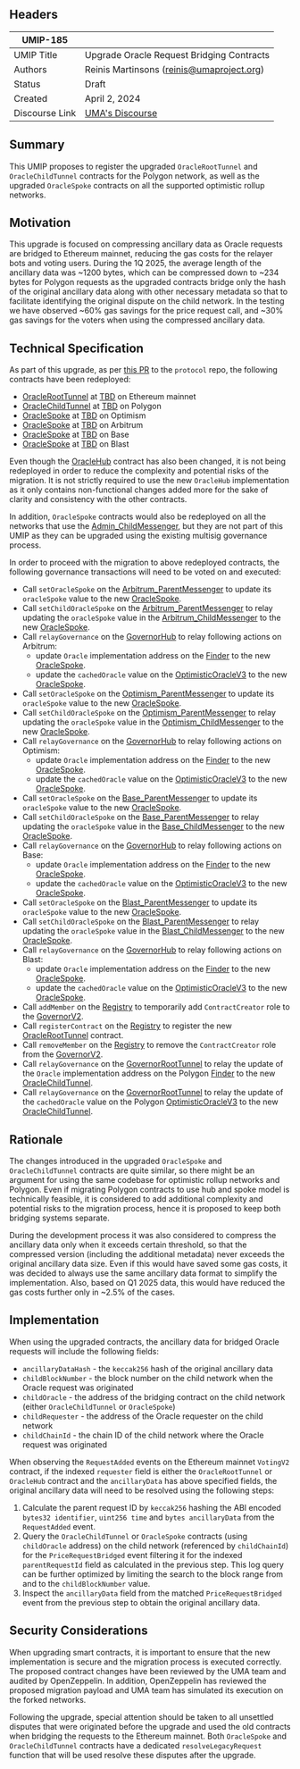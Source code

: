## Headers

| UMIP-185       |                                                                                              |
| -------------- | -------------------------------------------------------------------------------------------- |
| UMIP Title     | Upgrade Oracle Request Bridging Contracts                                                    |
| Authors        | Reinis Martinsons (reinis@umaproject.org)                                                    |
| Status         | Draft                                                                                        |
| Created        | April 2, 2024                                                                                |
| Discourse Link | [UMA's Discourse]() |

## Summary

This UMIP proposes to register the upgraded `OracleRootTunnel` and `OracleChildTunnel` contracts for the Polygon network, as well as the upgraded `OracleSpoke` contracts on all the supported optimistic rollup networks.

## Motivation

This upgrade is focused on compressing ancillary data as Oracle requests are bridged to Ethereum mainnet, reducing the gas costs for the relayer bots and voting users. During the 1Q 2025, the average length of the ancillary data was ~1200 bytes, which can be compressed down to ~234 bytes for Polygon requests as the upgraded contracts bridge only the hash of the original ancillary data along with other necessary metadata so that to facilitate identifying the original dispute on the child network. In the testing we have observed ~60% gas savings for the price request call, and ~30% gas savings for the voters when using the compressed ancillary data.

## Technical Specification

As part of this upgrade, as per [this PR](TBD) to the `protocol` repo, the following contracts have been redeployed:

- [OracleRootTunnel](https://github.com/UMAprotocol/protocol/blob/master/packages/core/contracts/polygon-cross-chain-oracle/OracleRootTunnel.sol) at [TBD](https://etherscan.io/address/TBD) on Ethereum mainnet
- [OracleChildTunnel](https://github.com/UMAprotocol/protocol/blob/master/packages/core/contracts/polygon-cross-chain-oracle/OracleChildTunnel.sol) at [TBD](https://polygonscan.com/address/TBD) on Polygon
- [OracleSpoke](https://github.com/UMAprotocol/protocol/blob/master/packages/core/contracts/cross-chain-oracle/OracleSpoke.sol) at [TBD](https://optimistic.etherscan.io/address/TBD) on Optimism
- [OracleSpoke](https://github.com/UMAprotocol/protocol/blob/master/packages/core/contracts/cross-chain-oracle/OracleSpoke.sol) at [TBD](https://arbiscan.io/address/TBD) on Arbitrum
- [OracleSpoke](https://github.com/UMAprotocol/protocol/blob/master/packages/core/contracts/cross-chain-oracle/OracleSpoke.sol) at [TBD](https://basescan.org/address/TBD) on Base
- [OracleSpoke](https://github.com/UMAprotocol/protocol/blob/master/packages/core/contracts/cross-chain-oracle/OracleSpoke.sol) at [TBD](https://blastscan.io/address/TBD) on Blast

Even though the [OracleHub](https://github.com/UMAprotocol/protocol/blob/master/packages/core/contracts/cross-chain-oracle/OracleHub.sol) contract has also been changed, it is not being redeployed in order to reduce the complexity and potential risks of the migration. It is not strictly required to use the new `OracleHub` implementation as it only contains non-functional changes added more for the sake of clarity and consistency with the other contracts.

In addition, `OracleSpoke` contracts would also be redeployed on all the networks that use the [Admin_ChildMessenger](https://github.com/UMAprotocol/protocol/blob/master/packages/core/contracts/cross-chain-oracle/chain-adapters/Admin_ChildMessenger.sol), but they are not part of this UMIP as they can be upgraded using the existing multisig governance process.

In order to proceed with the migration to above redeployed contracts, the following governance transactions will need to be voted on and executed:

- Call `setOracleSpoke` on the [Arbitrum_ParentMessenger](https://etherscan.io/address/0x278c6e83876b6d7163a2141b0eb6404a07ebcab7) to update its `oracleSpoke` value to the new [OracleSpoke](https://arbiscan.io/address/TBD).
- Call `setChildOracleSpoke` on the [Arbitrum_ParentMessenger](https://etherscan.io/address/0x278c6e83876b6d7163a2141b0eb6404a07ebcab7) to relay updating the `oracleSpoke` value in the [Arbitrum_ChildMessenger](https://arbiscan.io/address/0xe0Fe15CF22B9b52B6aE309C7384e03244A6DD985) to the new [OracleSpoke](https://arbiscan.io/address/TBD).
- Call `relayGovernance` on the [GovernorHub](https://etherscan.io/address/0x94520d90a4ebaa98e5a7b8d6809463f65198c104) to relay following actions on Arbitrum:
  - update `Oracle` implementation address on the [Finder](https://arbiscan.io/address/0xB0b9f73B424AD8dc58156C2AE0D7A1115D1EcCd1) to the new [OracleSpoke](https://arbiscan.io/address/TBD).
  - update the `cachedOracle` value on the [OptimisticOracleV3](https://arbiscan.io/address/0xa6147867264374F324524E30C02C331cF28aa879) to the new [OracleSpoke](https://arbiscan.io/address/TBD).
- Call `setOracleSpoke` on the [Optimism_ParentMessenger](https://etherscan.io/address/0x6455d800d1dbf9b1c3a63c67ccf22b9308728dc4) to update its `oracleSpoke` value to the new [OracleSpoke](https://optimistic.etherscan.io/address/TBD).
- Call `setChildOracleSpoke` on the [Optimism_ParentMessenger](https://etherscan.io/address/0x6455d800d1dbf9b1c3a63c67ccf22b9308728dc4) to relay updating the `oracleSpoke` value in the [Optimism_ChildMessenger](https://optimistic.etherscan.io/address/0x09AFD24Acc170c16f4fF64BDf2A4818C515440e8) to the new [OracleSpoke](https://optimistic.etherscan.io/address/TBD).
- Call `relayGovernance` on the [GovernorHub](https://etherscan.io/address/0x94520d90a4ebaa98e5a7b8d6809463f65198c104) to relay following actions on Optimism:
  - update `Oracle` implementation address on the [Finder](https://optimistic.etherscan.io/address/0x278d6b1aA37d09769E519f05FcC5923161A8536D) to the new [OracleSpoke](https://optimistic.etherscan.io/address/TBD).
  - update the `cachedOracle` value on the [OptimisticOracleV3](https://optimistic.etherscan.io/address/0x072819Bb43B50E7A251c64411e7aA362ce82803B) to the new [OracleSpoke](https://optimistic.etherscan.io/address/TBD).
- Call `setOracleSpoke` on the [Base_ParentMessenger](https://etherscan.io/address/0x721ba6f9a0a44657f008f3d68c6dbddedbde831a) to update its `oracleSpoke` value to the new [OracleSpoke](https://basescan.org/address/TBD).
- Call `setChildOracleSpoke` on the [Base_ParentMessenger](https://etherscan.io/address/0x721ba6f9a0a44657f008f3d68c6dbddedbde831a) to relay updating the `oracleSpoke` value in the [Base_ChildMessenger](https://basescan.org/address/0x981A64547d2979510de5b409C7D107938Cc0885e) to the new [OracleSpoke](https://basescan.org/address/TBD).
- Call `relayGovernance` on the [GovernorHub](https://etherscan.io/address/0x94520d90a4ebaa98e5a7b8d6809463f65198c104) to relay following actions on Base:
  - update `Oracle` implementation address on the [Finder](https://basescan.org/address/0x7E6d9618Ba8a87421609352d6e711958A97e2512) to the new [OracleSpoke](https://basescan.org/address/TBD).
  - update the `cachedOracle` value on the [OptimisticOracleV3](https://basescan.org/address/0x2aBf1Bd76655de80eDB3086114315Eec75AF500c) to the new [OracleSpoke](https://basescan.org/address/TBD).
- Call `setOracleSpoke` on the [Blast_ParentMessenger](https://etherscan.io/address/0xe3C52FB4c395165b13f8184644D60357e7D3b995) to update its `oracleSpoke` value to the new [OracleSpoke](https://blastscan.io/address/TBD).
- Call `setChildOracleSpoke` on the [Blast_ParentMessenger](https://etherscan.io/address/0xe3C52FB4c395165b13f8184644D60357e7D3b995) to relay updating the `oracleSpoke` value in the [Blast_ChildMessenger](https://blastscan.io/address/0x3Db06DA8F0a24A525f314eeC954fC5c6a973d40E) to the new [OracleSpoke](https://blastscan.io/address/TBD).
- Call `relayGovernance` on the [GovernorHub](https://etherscan.io/address/0x94520d90a4ebaa98e5a7b8d6809463f65198c104) to relay following actions on Blast:
  - update `Oracle` implementation address on the [Finder](https://blastscan.io/address/0x3baD7AD0728f9917d1Bf08af5782dCbD516cDd96) to the new [OracleSpoke](https://blastscan.io/address/TBD).
  - update the `cachedOracle` value on the [OptimisticOracleV3](https://blastscan.io/address/0xE8FF2a3d5Cc19DDcBd93328371E1Dd8995e7AfAA) to the new [OracleSpoke](https://blastscan.io/address/TBD).
- Call `addMember` on the [Registry](https://etherscan.io/address/0x3e532e6222afe9bcf02dcb87216802c75d5113ae) to temporarily add `ContractCreator` role to the [GovernorV2](https://etherscan.io/address/0x7b292034084A41B9D441B71b6E3557Edd0463fa8).
- Call `registerContract` on the [Registry](https://etherscan.io/address/0x3e532e6222afe9bcf02dcb87216802c75d5113ae) to register the new [OracleRootTunnel](https://etherscan.io/address/TBD) contract.
- Call `removeMember` on the [Registry](https://etherscan.io/address/0x3e532e6222afe9bcf02dcb87216802c75d5113ae) to remove the `ContractCreator` role from the [GovernorV2](https://etherscan.io/address/0x7b292034084A41B9D441B71b6E3557Edd0463fa8).
- Call `relayGovernance` on the [GovernorRootTunnel](https://etherscan.io/address/0x4f490f4835b3693a8874aee87d7cc242c25dccaf) to relay the update of the `Oracle` implementation address on the Polygon [Finder](https://polygonscan.com/address/0x09aea4b2242abC8bb4BB78D537A67a245A7bEC64) to the new [OracleChildTunnel](https://polygonscan.com/address/TBD).
- Call `relayGovernance` on the [GovernorRootTunnel](https://etherscan.io/address/0x4f490f4835b3693a8874aee87d7cc242c25dccaf) to relay the update of the `cachedOracle` value on the Polygon [OptimisticOracleV3](https://polygonscan.com/address/0x5953f2538F613E05bAED8A5AeFa8e6622467AD3D) to the new [OracleChildTunnel](https://polygonscan.com/address/TBD).

## Rationale

The changes introduced in the upgraded `OracleSpoke` and `OracleChildTunnel` contracts are quite similar, so there might be an argument for using the same codebase for optimistic rollup networks and Polygon. Even if migrating Polygon contracts to use hub and spoke model is technically feasible, it is considered to add additional complexity and potential risks to the migration process, hence it is proposed to keep both bridging systems separate.

During the development process it was also considered to compress the ancillary data only when it exceeds certain threshold, so that the compressed version (including the additional metadata) never exceeds the original ancillary data size. Even if this would have saved some gas costs, it was decided to always use the same ancillary data format to simplify the implementation. Also, based on Q1 2025 data, this would have reduced the gas costs further only in ~2.5% of the cases.

## Implementation

When using the upgraded contracts, the ancillary data for bridged Oracle requests will include the following fields:

- `ancillaryDataHash` - the `keccak256` hash of the original ancillary data
- `childBlockNumber` - the block number on the child network when the Oracle request was originated
- `childOracle` - the address of the bridging contract on the child network (either `OracleChildTunnel` or `OracleSpoke`)
- `childRequester` - the address of the Oracle requester on the child network
- `childChainId` - the chain ID of the child network where the Oracle request was originated

When observing the `RequestAdded` events on the Ethereum mainnet `VotingV2` contract, if the indexed `requester` field is either the `OracleRootTunnel` or `OracleHub` contract and the `ancillaryData` has above specified fields, the original ancillary data will need to be resolved using the following steps:

1. Calculate the parent request ID by `keccak256` hashing the ABI encoded `bytes32 identifier`, `uint256 time` and `bytes ancillaryData` from the `RequestAdded` event.
2. Query the `OracleChildTunnel` or `OracleSpoke` contracts (using `childOracle` address) on the child network (referenced by `childChainId`) for the `PriceRequestBridged` event filtering it for the indexed `parentRequestId` field as calculated in the previous step. This log query can be further optimized by limiting the search to the block range from and to the `childBlockNumber` value.
3. Inspect the `ancillaryData` field from the matched `PriceRequestBridged` event from the previous step to obtain the original ancillary data.

## Security Considerations

When upgrading smart contracts, it is important to ensure that the new implementation is secure and the migration process is executed correctly. The proposed contract changes have been reviewed by the UMA team and audited by OpenZeppelin. In addition, OpenZeppelin has reviewed the proposed migration payload and UMA team has simulated its execution on the forked networks.

Following the upgrade, special attention should be taken to all unsettled disputes that were originated before the upgrade and used the old contracts when bridging the requests to the Ethereum mainnet. Both `OracleSpoke` and `OracleChildTunnel` contracts have a dedicated `resolveLegacyRequest` function that will be used resolve these disputes after the upgrade.
